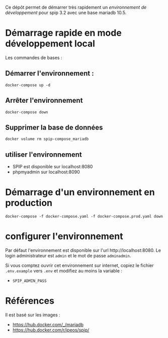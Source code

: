 Ce dépôt permet de démarrer très rapidement un *environnement de
développement* pour spip 3.2 avec une base mariadb 10.5.

# Démarrage rapide en mode développement local

Les commandes de bases :

## Démarrer l'environnement :
```
docker-compose up -d
```

## Arrêter l'environnement

```
docker-compose down
```

## Supprimer la base de données
```
docker volume rm spip-compose_mariadb
```

## utiliser l'environnement

* SPIP est disponible sur localhost:8080
* phpmyadmin sur localhost:8090

# Démarrage d'un environnement en production



```
docker-compose -f docker-compose.yaml -f docker-compose.prod.yaml down
```

# configurer l'environnement

Par défaut l'environnement est disponible sur l'url
http://localhost:8080. Le login administrateur est `admin` et le mot
de passe `adminadmin`.

Si vous comptez ouvrir cet environnement sur internet, copiez le
fichier `.env.example` vers `.env` et modifiez au moins la variable :
* `SPIP_ADMIN_PASS`


# Références

Il est basé sur les images :
* https://hub.docker.com/_/mariadb
* https://hub.docker.com/r/ipeos/spip/
